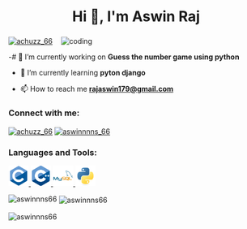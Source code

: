 <h1 align="center">Hi 👋, I'm Aswin Raj</h1>
<h3 align="center"></h3>
<img align="right" alt="coding" width="400" src="https://t4.ftcdn.net/jpg/01/35/92/85/360_F_135928597_xU5EzKq6vpOeXPX5vsbI48zfVVkSRlrF.jpg">

<p align="left"> <a href="https://twitter.com/achuzz_66" target="blank"><img src="https://img.shields.io/twitter/follow/achuzz_66?logo=twitter&style=for-the-badge" alt="achuzz_66" /></a> </p>

-# 🔭 I’m currently working on **Guess the number game using python**

- 🌱 I’m currently learning **pyton django**

- 📫 How to reach me **rajaswin179@gmail.com**

<h3 align="left">Connect with me:</h3>
<p align="left">
<a href="https://twitter.com/achuzz_66" target="blank"><img align="center" src="https://raw.githubusercontent.com/rahuldkjain/github-profile-readme-generator/master/src/images/icons/Social/twitter.svg" alt="achuzz_66" height="30" width="40" /></a>
<a href="https://instagram.com/aswinnnns_66" target="blank"><img align="center" src="https://raw.githubusercontent.com/rahuldkjain/github-profile-readme-generator/master/src/images/icons/Social/instagram.svg" alt="aswinnnns_66" height="30" width="40" /></a>
</p>

<h3 align="left">Languages and Tools:</h3>
<p align="left"> <a href="https://www.cprogramming.com/" target="_blank" rel="noreferrer"> <img src="https://raw.githubusercontent.com/devicons/devicon/master/icons/c/c-original.svg" alt="c" width="40" height="40"/> </a> <a href="https://www.w3schools.com/cpp/" target="_blank" rel="noreferrer"> <img src="https://raw.githubusercontent.com/devicons/devicon/master/icons/cplusplus/cplusplus-original.svg" alt="cplusplus" width="40" height="40"/> </a> <a href="https://www.mysql.com/" target="_blank" rel="noreferrer"> <img src="https://raw.githubusercontent.com/devicons/devicon/master/icons/mysql/mysql-original-wordmark.svg" alt="mysql" width="40" height="40"/> </a> <a href="https://www.python.org" target="_blank" rel="noreferrer"> <img src="https://raw.githubusercontent.com/devicons/devicon/master/icons/python/python-original.svg" alt="python" width="40" height="40"/> </a> </p>

<p><img align="left" src="https://github-readme-stats.vercel.app/api/top-langs?username=aswinnns66&show_icons=true&locale=en&layout=compact" alt="aswinnns66" /></p>

<p>&nbsp;<img align="center" src="https://github-readme-stats.vercel.app/api?username=aswinnns66&show_icons=true&locale=en" alt="aswinnns66" /></p>

<p><img align="center" src="https://github-readme-streak-stats.herokuapp.com/?user=aswinnns66&" alt="aswinnns66" /></p>
